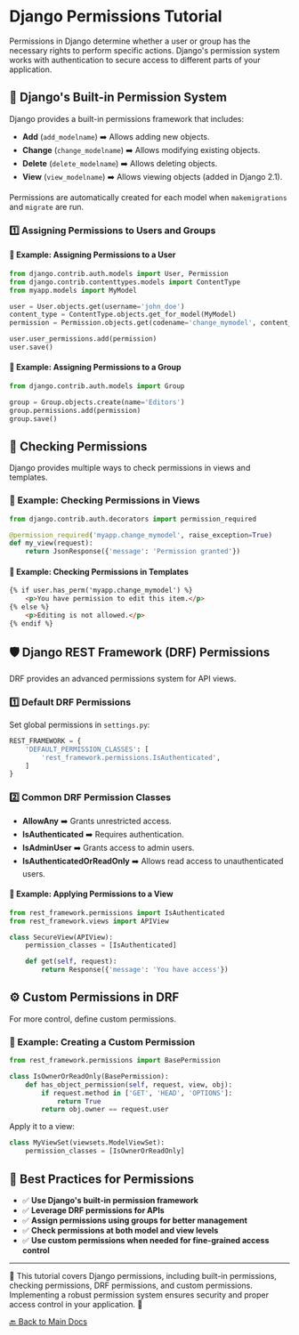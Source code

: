 # Django Permissions Tutorial

Permissions in Django determine whether a user or group has the necessary rights to perform specific actions. Django's permission system works with authentication to secure access to different parts of your application.

## 🔹 Django's Built-in Permission System

Django provides a built-in permissions framework that includes:

- **Add** (`add_modelname`) ➡️ Allows adding new objects.
- **Change** (`change_modelname`) ➡️ Allows modifying existing objects.
- **Delete** (`delete_modelname`) ➡️ Allows deleting objects.
- **View** (`view_modelname`) ➡️ Allows viewing objects (added in Django 2.1).

Permissions are automatically created for each model when `makemigrations` and `migrate` are run.

### 1️⃣ Assigning Permissions to Users and Groups

#### 📝 Example: Assigning Permissions to a User

```python
from django.contrib.auth.models import User, Permission
from django.contrib.contenttypes.models import ContentType
from myapp.models import MyModel

user = User.objects.get(username='john_doe')
content_type = ContentType.objects.get_for_model(MyModel)
permission = Permission.objects.get(codename='change_mymodel', content_type=content_type)

user.user_permissions.add(permission)
user.save()
```

#### 📝 Example: Assigning Permissions to a Group

```python
from django.contrib.auth.models import Group

group = Group.objects.create(name='Editors')
group.permissions.add(permission)
group.save()
```

## 🔐 Checking Permissions

Django provides multiple ways to check permissions in views and templates.

### 📝 Example: Checking Permissions in Views

```python
from django.contrib.auth.decorators import permission_required

@permission_required('myapp.change_mymodel', raise_exception=True)
def my_view(request):
    return JsonResponse({'message': 'Permission granted'})
```

#### 📝 Example: Checking Permissions in Templates

```html
{% if user.has_perm('myapp.change_mymodel') %}
    <p>You have permission to edit this item.</p>
{% else %}
    <p>Editing is not allowed.</p>
{% endif %}
```

## 🛡️ Django REST Framework (DRF) Permissions

DRF provides an advanced permissions system for API views.

### 1️⃣ Default DRF Permissions

Set global permissions in `settings.py`:

```python
REST_FRAMEWORK = {
    'DEFAULT_PERMISSION_CLASSES': [
        'rest_framework.permissions.IsAuthenticated',
    ]
}
```

### 2️⃣ Common DRF Permission Classes

- **AllowAny** ➡️ Grants unrestricted access.
- **IsAuthenticated** ➡️ Requires authentication.
- **IsAdminUser** ➡️ Grants access to admin users.
- **IsAuthenticatedOrReadOnly** ➡️ Allows read access to unauthenticated users.

#### 📝 Example: Applying Permissions to a View

```python
from rest_framework.permissions import IsAuthenticated
from rest_framework.views import APIView

class SecureView(APIView):
    permission_classes = [IsAuthenticated]

    def get(self, request):
        return Response({'message': 'You have access'})
```

## ⚙️ Custom Permissions in DRF

For more control, define custom permissions.

### 📝 Example: Creating a Custom Permission

```python
from rest_framework.permissions import BasePermission

class IsOwnerOrReadOnly(BasePermission):
    def has_object_permission(self, request, view, obj):
        if request.method in ['GET', 'HEAD', 'OPTIONS']:
            return True
        return obj.owner == request.user
```

Apply it to a view:

```python
class MyViewSet(viewsets.ModelViewSet):
    permission_classes = [IsOwnerOrReadOnly]
```

## 📌 Best Practices for Permissions

- ✅ **Use Django's built-in permission framework**
- ✅ **Leverage DRF permissions for APIs**
- ✅ **Assign permissions using groups for better management**
- ✅ **Check permissions at both model and view levels**
- ✅ **Use custom permissions when needed for fine-grained access control**

---

📖 This tutorial covers Django permissions, including built-in permissions, checking permissions, DRF permissions, and custom permissions. Implementing a robust permission system ensures security and proper access control in your application. 🚀

[🔙 Back to Main Docs](./README.md)
